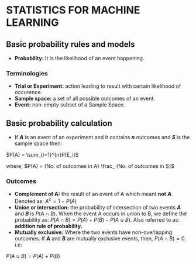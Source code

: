 # STATISTICS FOR MACHINE LEARNING

## Basic probability rules and models

- **Probability:** It is the likelihood of an event happening.

### Terminologies

- **Trial or Experiment:** action leading to result with certain likelihood of occurence.
- **Sample space:** a set of all possible outcomes of an event.
- **Event:** non-empty subset of a Sample Space.

## Basic probability calculation

- If ***A*** is an event of an experiment and it contains ***n*** outcomes and ***S*** is the sample space then:

$P(A) = \sum_{i=1}^{n}P(E_i)$

where;
$P(A) = {No. of outcomes in A} \frac_ {No. of outcomes in S}$

### Outcomes

- **Complement of A:**  the result of an event of A which meant **not** ***A***. Denoted as:
${A}^{c} = 1 - {P(A)}$
- **Union or intersection:** the probability of intersection of two events ***A*** and ***B*** is $P(A \cap B)$. When the event A occurs in union to B, we define the probability as: $P(A \cap B) = P(A) + P(B) - P(A \cup B)$. Also referred to as: **addition rule of probability.**
- **Mutually exclusive:** Where the two events have non-overlapping outcomes.  If ***A*** and ***B*** are mutually exclusive events, then, $P(A \cap B) = 0$. i.e:

$P(A \cup B) = P(A)  + P(B)$
